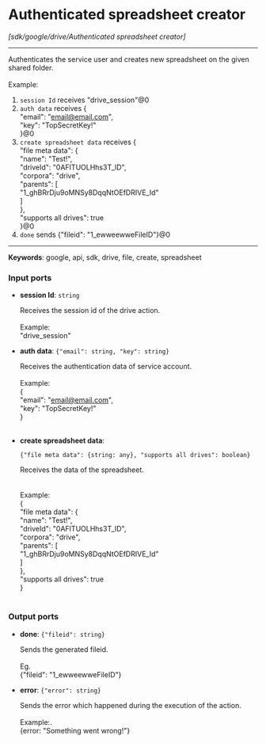 # Authenticated spreadsheet creator

_[sdk/google/drive/Authenticated spreadsheet creator]_

---

Authenticates the service user and creates new spreadsheet on the given shared folder.<br>
<br>
Example:<br>
1. `session Id` receives "drive_session"@0 <br>
2. `auth data` receives {<br>
  "email": "email@email.com",<br>
  "key": "TopSecretKey!"<br>
}@0 <br>
3. `create spreadsheet data` receives {<br>
  "file meta data": {<br>
    "name": "Test!",<br>
    "driveId": "0AFITUOLHhs3T_ID",<br>
    "corpora": "drive",<br>
    "parents": [<br>
      "1_ghBRrDju9oMNSy8DqqNtOEfDRIVE_Id"<br>
    ]<br>
  },<br>
  "supports all drives": true<br>
}@0<br>
4. `done` sends {"fileid": "1_ewweewweFileID"}@0 <br>

---

__Keywords__: google, api, sdk, drive, file, create, spreadsheet

### Input ports

* __session Id__: ` string `

    Receives the session id of the drive action.<br>
    <br>
    Example: <br>
    "drive_session"<br>


* __auth data__: ` {"email": string, "key": string} `

    Receives the authentication data of service account.<br>
    <br>
    Example: <br>
    {<br>
      "email": "email@email.com",<br>
      "key": "TopSecretKey!"<br>
    }<br>
    <br>


* __create spreadsheet data__: 
    ```
    {"file meta data": {string: any}, "supports all drives": boolean}
    ```

    Receives the data of the spreadsheet.<br>
    <br>
    <br>
    Example:<br>
    {<br>
      "file meta data": {<br>
        "name": "Test!",<br>
        "driveId": "0AFITUOLHhs3T_ID",<br>
        "corpora": "drive",<br>
        "parents": [<br>
          "1_ghBRrDju9oMNSy8DqqNtOEfDRIVE_Id"<br>
        ]<br>
      },<br>
      "supports all drives": true<br>
    }<br>
    <br>

### Output ports

* __done__: ` {"fileid": string} `

    Sends the generated fileid.<br>
    <br>
    Eg.<br>
    {"fileid": "1_ewweewweFileID"}<br>


* __error__: ` {"error": string} `

    Sends the error which happened during the execution of the action.<br>
    <br>
    Example:.<br>
    {error: "Something went wrong!"}<br>

